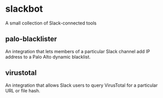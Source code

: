 # slackbot
A small collection of Slack-connected tools


## palo-blacklister
An integration that lets members of a particular Slack channel add IP address to a Palo Alto dynamic blacklist. 

## virustotal
An integration that allows Slack users to query VirusTotal for a particular URL or file hash.
